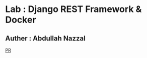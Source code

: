 # Lab    : Django REST Framework & Docker

## Auther : Abdullah Nazzal

[PR](https://github.com/abdullahnazzal/drf-api/pull/1)
